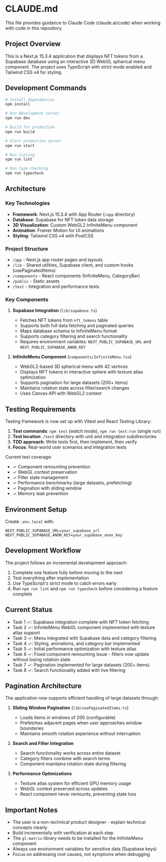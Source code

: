 # CLAUDE.md

This file provides guidance to Claude Code (claude.ai/code) when working with code in this repository.

## Project Overview

This is a Next.js 15.3.4 application that displays NFT tokens from a Supabase database using an interactive 3D WebGL spherical menu component. The project uses TypeScript with strict mode enabled and Tailwind CSS v4 for styling.

## Development Commands

```bash
# Install dependencies
npm install

# Run development server
npm run dev

# Build for production
npm run build

# Start production server
npm run start

# Run linting
npm run lint

# Run type checking
npm run typecheck
```

## Architecture

### Key Technologies
- **Framework**: Next.js 15.3.4 with App Router (`/app` directory)
- **Database**: Supabase for NFT token data storage
- **3D Visualization**: Custom WebGL2 InfiniteMenu component
- **Animation**: Framer Motion for UI animations
- **Styling**: Tailwind CSS v4 with PostCSS

### Project Structure
- `/app` - Next.js app router pages and layouts
- `/lib` - Shared utilities, Supabase client, and custom hooks (usePaginatedItems)
- `/components` - React components (InfiniteMenu, CategoryBar)
- `/public` - Static assets
- `/test` - Integration and performance tests

### Key Components

1. **Supabase Integration** (`lib/supabase.ts`)
   - Fetches NFT tokens from `nft_tokens` table
   - Supports both full data fetching and paginated queries
   - Maps database schema to InfiniteMenu format
   - Supports category filtering and search functionality
   - Requires environment variables: `NEXT_PUBLIC_SUPABASE_URL` and `NEXT_PUBLIC_SUPABASE_ANON_KEY`

2. **InfiniteMenu Component** (`components/InfiniteMenu.tsx`)
   - WebGL2-based 3D spherical menu with 42 vertices
   - Displays NFT tokens in interactive sphere with texture atlas optimization
   - Supports pagination for large datasets (200+ items)
   - Maintains rotation state across filter/search changes
   - Uses Canvas API with WebGL2 context

## Testing Requirements

Testing framework is now set up with Vitest and React Testing Library:
1. **Test commands**: `npm test` (watch mode), `npm run test:run` (single run)
2. **Test location**: `/test` directory with unit and integration subdirectories
3. **TDD approach**: Write tests first, then implement, then verify
4. **Focus**: Real-world user scenarios and integration tests

Current test coverage:
- ✓ Component remounting prevention
- ✓ WebGL context preservation
- ✓ Filter state management
- ✓ Performance benchmarks (large datasets, prefetching)
- ✓ Pagination with sliding window
- ✓ Memory leak prevention

## Environment Setup

Create `.env.local` with:
```
NEXT_PUBLIC_SUPABASE_URL=your_supabase_url
NEXT_PUBLIC_SUPABASE_ANON_KEY=your_supabase_anon_key
```

## Development Workflow

The project follows an incremental development approach:
1. Complete one feature fully before moving to the next
2. Test everything after implementation
3. Use TypeScript's strict mode to catch errors early
4. Run `npm run lint` and `npm run typecheck` before considering a feature complete

## Current Status

- Task 1 ✓: Supabase integration complete with NFT token fetching
- Task 2 ✓: InfiniteMenu WebGL component implemented with texture atlas support
- Task 3 ✓: Menu integrated with Supabase data and category filtering
- Task 4 ✓: Styling, animations, and category bar implemented
- Task 5 ✓: Initial performance optimization with texture atlas
- Task 6 ✓: Fixed component remounting issue - filters now update without losing rotation state
- Task 7 ✓: Pagination implemented for large datasets (200+ items)
- Task 8 ✓: Search functionality added with live filtering

## Pagination Architecture

The application now supports efficient handling of large datasets through:

1. **Sliding Window Pagination** (`lib/usePaginatedItems.ts`)
   - Loads items in windows of 200 (configurable)
   - Prefetches adjacent pages when user approaches window boundaries
   - Maintains smooth rotation experience without interruption

2. **Search and Filter Integration**
   - Search functionality works across entire dataset
   - Category filters combine with search terms
   - Component maintains rotation state during filtering

3. **Performance Optimizations**
   - Texture atlas system for efficient GPU memory usage
   - WebGL context preserved across updates
   - React component never remounts, preventing state loss

## Important Notes

- The user is a non-technical product designer - explain technical concepts clearly
- Build incrementally with verification at each step
- The `gl-matrix` library needs to be installed for the InfiniteMenu component
- Always use environment variables for sensitive data (Supabase keys)
- Focus on addressing root causes, not symptoms when debugging